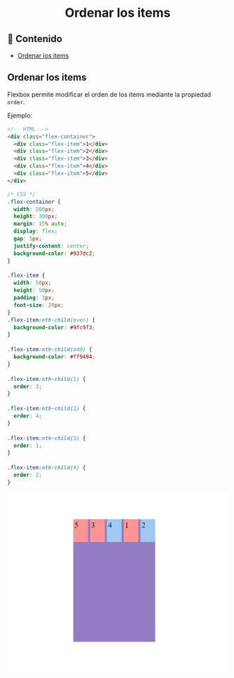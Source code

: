 <h1 align="center">Ordenar los items</h1>

<h2>📑 Contenido</h2>

- [Ordenar los items](#ordenar-los-items)

## Ordenar los items

Flexbox permite modificar el orden de los items mediante la propiedad `order`.

Ejemplo:

```html
<!-- HTML -->
<div class="flex-container">
  <div class="flex-item">1</div>
  <div class="flex-item">2</div>
  <div class="flex-item">3</div>
  <div class="flex-item">4</div>
  <div class="flex-item">5</div>
</div>
```

```css
/* CSS */
.flex-container {
  width: 200px;
  height: 300px;
  margin: 15% auto;
  display: flex;
  gap: 5px;
  justify-content: center;
  background-color: #937dc2;
}

.flex-item {
  width: 50px;
  height: 50px;
  padding: 3px;
  font-size: 20px;
}
.flex-item:nth-child(even) {
  background-color: #9fc9f3;
}

.flex-item:nth-child(odd) {
  background-color: #ff9494;
}

.flex-item:nth-child(1) {
  order: 3;
}

.flex-item:nth-child(2) {
  order: 4;
}

.flex-item:nth-child(3) {
  order: 1;
}

.flex-item:nth-child(4) {
  order: 2;
}
```

![Flex](./img/order.png)
